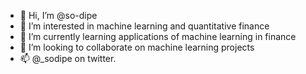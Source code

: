 - 👋 Hi, I’m @so-dipe
- 👀 I’m interested in machine learning and quantitative finance
- 🌱 I’m currently learning applications of machine learning in finance
- 💞️ I’m looking to collaborate on machine learning projects
- 📫 @_sodipe on twitter.

<!---
so-dipe/so-dipe is a ✨ special ✨ repository because its `README.md` (this file) appears on your GitHub profile.
You can click the Preview link to take a look at your changes.
--->
